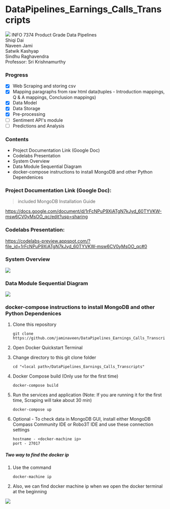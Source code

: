 # DataPipelines_Earnings_Calls_Transcripts
![](https://github.com/jaminaveen/DataPipelines_Earnings_Calls_Transcripts/blob/master/Notched%20N%20Motto_RB.png)
INFO 7374 Product Grade Data Pipelines</br>
Shiqi Dai</br>
Naveen Jami</br>
Satwik Kashyap</br>
Sindhu Raghavendra</br>
Professor: Sri Krishnamurthy</br>

### Progress
   - [x] Web Scraping and storing csv
   - [x] Mapping paragraphs from raw html data(tuples - Introduction mappings, Q & A mappings, Conclusion mappings)
   - [x] Data Model
   - [x] Data Storage 
   - [x] Pre-processing
   - [ ] Sentiment API's module
   - [ ] Predictions and Analysis

### Contents
   - Project Documentation Link (Google Doc)
   - Codelabs Presentation
   - System Overview
   - Data Module Sequential Diagram
   - docker-compose instructions to install MongoDB and other Python Dependenices

### Project Documentation Link (Google Doc):
> included MongoDB Installation Guide

https://docs.google.com/document/d/1rFcNPuP9XiATgN7kJyd_60TYVKW-msw6CV0yMsOO_qc/edit?usp=sharing

### Codelabs Presentation:

https://codelabs-preview.appspot.com/?file_id=1rFcNPuP9XiATgN7kJyd_60TYVKW-msw6CV0yMsOO_qc#0

### System Overview

![](https://github.com/jaminaveen/DataPipelines_Earnings_Calls_Transcripts/blob/master/INFO7374%20Project1%20Pipeline.jpeg)


### Data Module Sequential Diagram
![](https://github.com/jaminaveen/DataPipelines_Earnings_Calls_Transcripts/blob/master/Data_Module_Sequence_Diagram.png)

### docker-compose instructions to install MongoDB and other Python Dependenices

1. Clone this repository

       git clone https://github.com/jaminaveen/DataPipelines_Earnings_Calls_Transcripts.git

2. Open Docker Quickstart Terminal

3. Change directory to this git clone folder

       cd "<local path>/DataPipelines_Earnings_Calls_Transcripts"

3. Docker Compose build (Only use for the first time)

       docker-compose build

4. Run the services and application (Note: If you are running it for the first time, Scraping will take about 30 min)
    
       docker-compose up

5. Optional - To check data in MongoDB GUI, install either MongoDB Compass Community IDE or Robo3T IDE and use these connection settings

       hostname - <docker-machine ip>
       port - 27017
    
##### Two way to find the docker ip

1. Use the command
       
       docker-machine ip
 
2. Also, we can find docker machine ip when we open the docker terminal at the beginning
 
  ![](https://github.com/jaminaveen/DataPipelines_Earnings_Calls_Transcripts/blob/master/dockermachine_ip.PNG)
       
    
    
